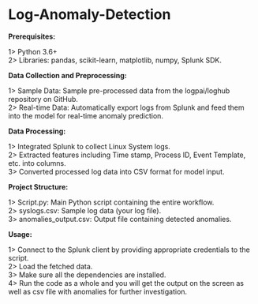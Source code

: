 # Log-Anomaly-Detection

**Prerequisites:**

1> Python 3.6+\
2> Libraries: pandas, scikit-learn, matplotlib, numpy, Splunk SDK.

**Data Collection and Preprocessing:**

1> Sample Data: Sample pre-processed data from the logpai/loghub repository on GitHub.\
2> Real-time Data: Automatically export logs from Splunk and feed them into the model for real-time anomaly prediction.

**Data Processing:**

1> Integrated Splunk to collect Linux System logs.\
2> Extracted features including Time stamp, Process ID, Event Template, etc. into columns.\
3> Converted processed log data into CSV format for model input.

**Project Structure:**

1> Script.py: Main Python script containing the entire workflow.\
2> syslogs.csv: Sample log data (your log file).\
3> anomalies_output.csv: Output file containing detected anomalies.

**Usage:**

1> Connect to the Splunk client by providing appropriate credentials to the script.\
2> Load the fetched data.\
3> Make sure all the dependencies are installed.\
4> Run the code as a whole and you will get the output on the screen as well as csv file with anomalies for further investigation.



